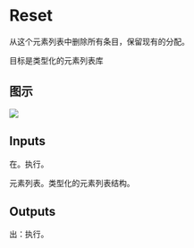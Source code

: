 # Reset

从这个元素列表中删除所有条目，保留现有的分配。

目标是类型化的元素列表库

## 图示

![]($-20221218-21163748.png)

## Inputs

在。执行。

元素列表。类型化的元素列表结构。  

## Outputs

出：执行。
